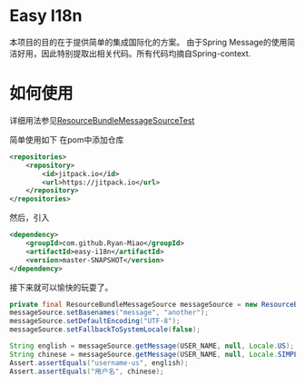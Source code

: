 Easy I18n
===

本项目的目的在于提供简单的集成国际化的方案。
由于Spring Message的使用简洁好用，因此特别提取出相关代码。所有代码均摘自Spring-context.


# 如何使用
详细用法参见[ResourceBundleMessageSourceTest](src\test\java\com\miao\easyi18n\support\ResourceBundleMessageSourceTest.java)

简单使用如下
在pom中添加仓库
```xml
<repositories>
    <repository>
        <id>jitpack.io</id>
        <url>https://jitpack.io</url>
    </repository>
</repositories>
```
然后，引入
```xml
<dependency>
    <groupId>com.github.Ryan-Miao</groupId>
    <artifactId>easy-i18n</artifactId>
    <version>master-SNAPSHOT</version>
</dependency>
```
接下来就可以愉快的玩耍了。
```java
private final ResourceBundleMessageSource messageSource = new ResourceBundleMessageSource();
messageSource.setBasenames("message", "another");
messageSource.setDefaultEncoding("UTF-8");
messageSource.setFallbackToSystemLocale(false);

String english = messageSource.getMessage(USER_NAME, null, Locale.US);
String chinese = messageSource.getMessage(USER_NAME, null, Locale.SIMPLIFIED_CHINESE);
Assert.assertEquals("username-us", english);
Assert.assertEquals("用户名", chinese);
```


